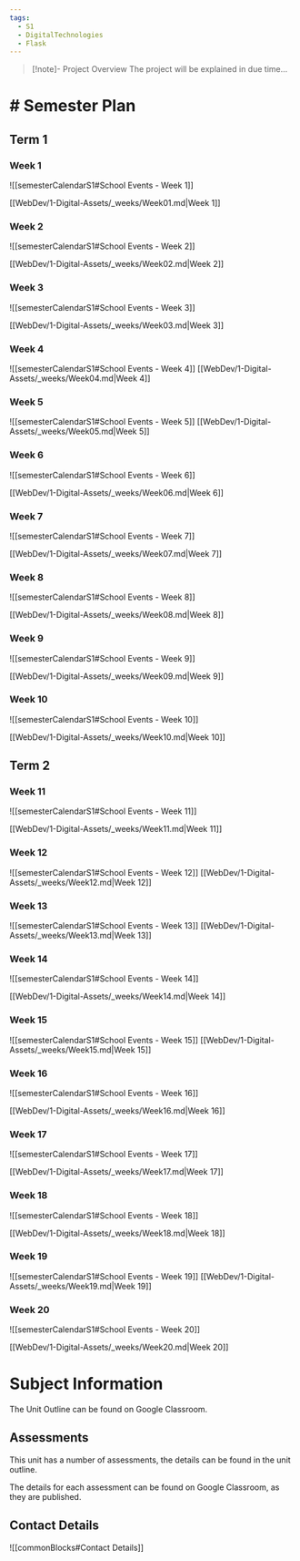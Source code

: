 ```yaml
---
tags:
  - S1
  - DigitalTechnologies
  - Flask
---
```

> [!note]- Project Overview
> The project will be explained in due time...
> 
# # Semester Plan
## Term 1

### Week 1
![[semesterCalendarS1#School Events - Week 1]] 

[[WebDev/1-Digital-Assets/_weeks/Week01.md|Week 1]]


### Week 2
![[semesterCalendarS1#School Events - Week 2]] 

[[WebDev/1-Digital-Assets/_weeks/Week02.md|Week 2]]

### Week 3
 ![[semesterCalendarS1#School Events - Week 3]]

[[WebDev/1-Digital-Assets/_weeks/Week03.md|Week 3]]


### Week 4
 ![[semesterCalendarS1#School Events - Week 4]]
[[WebDev/1-Digital-Assets/_weeks/Week04.md|Week 4]]

### Week 5
 ![[semesterCalendarS1#School Events - Week 5]]
[[WebDev/1-Digital-Assets/_weeks/Week05.md|Week 5]]

### Week 6
 ![[semesterCalendarS1#School Events - Week 6]]

[[WebDev/1-Digital-Assets/_weeks/Week06.md|Week 6]]

### Week 7
 ![[semesterCalendarS1#School Events - Week 7]]

[[WebDev/1-Digital-Assets/_weeks/Week07.md|Week 7]]

### Week 8
 ![[semesterCalendarS1#School Events - Week 8]]

[[WebDev/1-Digital-Assets/_weeks/Week08.md|Week 8]]

### Week 9
 ![[semesterCalendarS1#School Events - Week 9]]

[[WebDev/1-Digital-Assets/_weeks/Week09.md|Week 9]]

### Week 10
 ![[semesterCalendarS1#School Events - Week 10]]

[[WebDev/1-Digital-Assets/_weeks/Week10.md|Week 10]]

## Term 2
### Week 11
 ![[semesterCalendarS1#School Events - Week 11]]

[[WebDev/1-Digital-Assets/_weeks/Week11.md|Week 11]]


### Week 12
 ![[semesterCalendarS1#School Events - Week 12]]
[[WebDev/1-Digital-Assets/_weeks/Week12.md|Week 12]]


### Week 13
 ![[semesterCalendarS1#School Events - Week 13]]
[[WebDev/1-Digital-Assets/_weeks/Week13.md|Week 13]]


### Week 14
 ![[semesterCalendarS1#School Events - Week 14]]

[[WebDev/1-Digital-Assets/_weeks/Week14.md|Week 14]]

### Week 15
 ![[semesterCalendarS1#School Events - Week 15]]
[[WebDev/1-Digital-Assets/_weeks/Week15.md|Week 15]]


### Week 16
 ![[semesterCalendarS1#School Events - Week 16]]

[[WebDev/1-Digital-Assets/_weeks/Week16.md|Week 16]]

### Week 17
 ![[semesterCalendarS1#School Events - Week 17]]

[[WebDev/1-Digital-Assets/_weeks/Week17.md|Week 17]]

### Week 18
 ![[semesterCalendarS1#School Events - Week 18]]

[[WebDev/1-Digital-Assets/_weeks/Week18.md|Week 18]]

### Week 19
 ![[semesterCalendarS1#School Events - Week 19]]
[[WebDev/1-Digital-Assets/_weeks/Week19.md|Week 19]]

### Week 20
 ![[semesterCalendarS1#School Events - Week 20]]

[[WebDev/1-Digital-Assets/_weeks/Week20.md|Week 20]]




# Subject Information

The Unit Outline can be found on Google Classroom.

## Assessments

This unit has a number of assessments, the details can be found in the unit outline.

The details for each assessment can be found on Google Classroom, as they are published.

## Contact Details

![[commonBlocks#Contact Details]]
